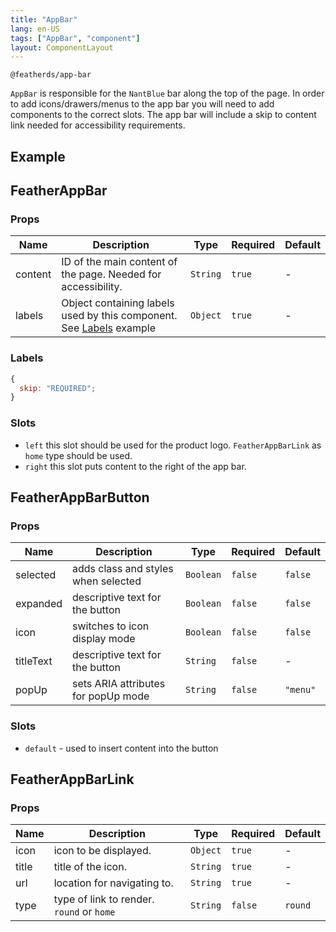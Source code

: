 ```yaml
---
title: "AppBar"
lang: en-US
tags: ["AppBar", "component"]
layout: ComponentLayout
---
```


`@featherds/app-bar`

`AppBar` is responsible for the `NantBlue` bar along the top of the page. In order to add icons/drawers/menus to the app bar you will need to add components to the correct slots. The app bar will include a skip to content link needed for accessibility requirements.

## Example

<AppBar-Examples/>

## FeatherAppBar

### Props

| Name    | Description                                                                    | Type     | Required | Default |
| ------- | ------------------------------------------------------------------------------ | -------- | -------- | ------- |
| content | ID of the main content of the page. Needed for accessibility.                  | `String` | `true`   | -       |
| labels  | Object containing labels used by this component. See [Labels](#labels) example | `Object` | `true`   | -       |

### Labels

```js
{
  skip: "REQUIRED";
}
```

### Slots

- `left` this slot should be used for the product logo. `FeatherAppBarLink` as `home` type should be used.
- `right` this slot puts content to the right of the app bar.

## FeatherAppBarButton

### Props

| Name      | Description                         | Type      | Required | Default  |
| --------- | ----------------------------------- | --------- | -------- | -------- |
| selected  | adds class and styles when selected | `Boolean` | `false`  | `false`  |
| expanded  | descriptive text for the button     | `Boolean` | `false`  | `false`  |
| icon      | switches to icon display mode       | `Boolean` | `false`  | `false`  |
| titleText | descriptive text for the button     | `String`  | `false`  | -        |
| popUp     | sets ARIA attributes for popUp mode | `String`  | `false`  | `"menu"` |

### Slots

- `default` - used to insert content into the button

## FeatherAppBarLink

### Props

| Name  | Description                               | Type     | Required | Default |
| ----- | ----------------------------------------- | -------- | -------- | ------- |
| icon  | icon to be displayed.                     | `Object` | `true`   | -       |
| title | title of the icon.                        | `String` | `true`   | -       |
| url   | location for navigating to.               | `String` | `true`   | -       |
| type  | type of link to render. `round` or `home` | `String` | `false`  | `round` |

